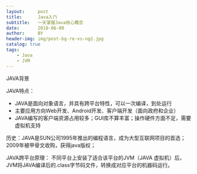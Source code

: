 ```yaml
---
layout:     post
title:      Java入门
subtitle:   一天掌握Java核心概念
date:       2018-06-09
author:     BY
header-img: img/post-bg-re-vs-ng2.jpg
catalog: true
tags:
    - Java
    - JVM
---
```


JAVA背景

JAVA特点：
* JAVA是面向对象语言，并具有跨平台特性，可以一次编译，到处运行
* 主要应用方向Web开发、Android开发、客户端开发（面向政府和企业）
* JAVA编写的客户端资源占用较多；GUI库不算丰富；操作硬件方面不足，需要虚拟机支持

历史：JAVA是SUN公司1995年推出的编程语言，成为大型互联网项目的首选；2009年被甲骨文收购，获得java版权；

JAVA跨平台原理：
不同平台上安装了适合该平台的JVM（JAVA 虚拟机）后，JVM将JAVA编译后的.class字节码文件，转换成对应平台的机器码运行。